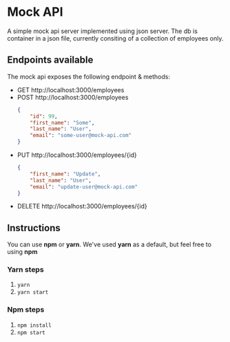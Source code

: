 # Mock API

A simple mock api server implemented using json server. The db is container in a json file, currently consiting of a 
collection of employees only.

## Endpoints available

The mock api exposes the following endpoint & methods:

* GET http://localhost:3000/employees
* POST http://localhost:3000/employees
    ```json
    {
        "id": 99,
        "first_name": "Some",
        "last_name": "User",
        "email": "some-user@mock-api.com"
    }
    ```
* PUT http://localhost:3000/employees/{id}
    ```json
    {
        "first_name": "Update",
        "last_name": "User",
        "email": "update-user@mock-api.com"
    }
    ```
* DELETE http://localhost:3000/employees/{id}

## Instructions

You can use __npm__ or __yarn__. We've used __yarn__ as a default, but feel free to using __npm__

### Yarn steps
1. ```yarn```
2. ```yarn start```

### Npm steps
1. ```npm install```
2. ```npm start```